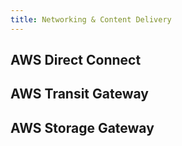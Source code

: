 ```yaml
---
title: Networking & Content Delivery
---
```


## AWS Direct Connect

## AWS Transit Gateway

## AWS Storage Gateway